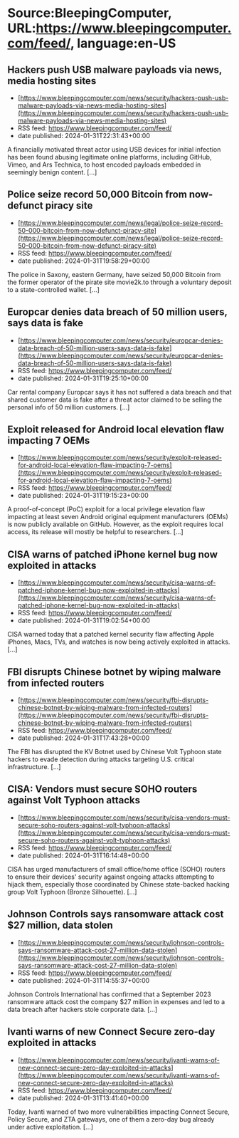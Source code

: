 # Source:BleepingComputer, URL:https://www.bleepingcomputer.com/feed/, language:en-US

## Hackers push USB malware payloads via news, media hosting sites
 - [https://www.bleepingcomputer.com/news/security/hackers-push-usb-malware-payloads-via-news-media-hosting-sites](https://www.bleepingcomputer.com/news/security/hackers-push-usb-malware-payloads-via-news-media-hosting-sites)
 - RSS feed: https://www.bleepingcomputer.com/feed/
 - date published: 2024-01-31T22:31:43+00:00

A financially motivated threat actor using USB devices for initial infection has been found abusing legitimate online platforms, including GitHub, Vimeo, and Ars Technica, to host encoded payloads embedded in seemingly benign content. [...]

## Police seize record 50,000 Bitcoin from now-defunct piracy site
 - [https://www.bleepingcomputer.com/news/legal/police-seize-record-50-000-bitcoin-from-now-defunct-piracy-site](https://www.bleepingcomputer.com/news/legal/police-seize-record-50-000-bitcoin-from-now-defunct-piracy-site)
 - RSS feed: https://www.bleepingcomputer.com/feed/
 - date published: 2024-01-31T19:58:29+00:00

The police in Saxony, eastern Germany, have seized 50,000 Bitcoin from the former operator of the pirate site movie2k.to through a voluntary deposit to a state-controlled wallet. [...]

## Europcar denies data breach of 50 million users, says data is fake
 - [https://www.bleepingcomputer.com/news/security/europcar-denies-data-breach-of-50-million-users-says-data-is-fake](https://www.bleepingcomputer.com/news/security/europcar-denies-data-breach-of-50-million-users-says-data-is-fake)
 - RSS feed: https://www.bleepingcomputer.com/feed/
 - date published: 2024-01-31T19:25:10+00:00

Car rental company Europcar says it has not suffered a data breach and that shared customer data is fake after a threat actor claimed to be selling the personal info of 50 million customers. [...]

## Exploit released for Android local elevation flaw impacting 7 OEMs
 - [https://www.bleepingcomputer.com/news/security/exploit-released-for-android-local-elevation-flaw-impacting-7-oems](https://www.bleepingcomputer.com/news/security/exploit-released-for-android-local-elevation-flaw-impacting-7-oems)
 - RSS feed: https://www.bleepingcomputer.com/feed/
 - date published: 2024-01-31T19:15:23+00:00

A proof-of-concept (PoC) exploit for a local privilege elevation flaw impacting at least seven Android original equipment manufacturers (OEMs) is now publicly available on GitHub. However, as the exploit requires local access, its release will mostly be helpful to researchers. [...]

## CISA warns of patched iPhone kernel bug now exploited in attacks
 - [https://www.bleepingcomputer.com/news/security/cisa-warns-of-patched-iphone-kernel-bug-now-exploited-in-attacks](https://www.bleepingcomputer.com/news/security/cisa-warns-of-patched-iphone-kernel-bug-now-exploited-in-attacks)
 - RSS feed: https://www.bleepingcomputer.com/feed/
 - date published: 2024-01-31T19:02:54+00:00

CISA warned today that a patched kernel security flaw affecting Apple iPhones, Macs, TVs, and watches is now being actively exploited in attacks. [...]

## FBI disrupts Chinese botnet by wiping malware from infected routers
 - [https://www.bleepingcomputer.com/news/security/fbi-disrupts-chinese-botnet-by-wiping-malware-from-infected-routers](https://www.bleepingcomputer.com/news/security/fbi-disrupts-chinese-botnet-by-wiping-malware-from-infected-routers)
 - RSS feed: https://www.bleepingcomputer.com/feed/
 - date published: 2024-01-31T17:43:28+00:00

The FBI has disrupted the KV Botnet used by Chinese Volt Typhoon state hackers to evade detection during attacks targeting U.S. critical infrastructure. [...]

## CISA: Vendors must secure SOHO routers against Volt Typhoon attacks
 - [https://www.bleepingcomputer.com/news/security/cisa-vendors-must-secure-soho-routers-against-volt-typhoon-attacks](https://www.bleepingcomputer.com/news/security/cisa-vendors-must-secure-soho-routers-against-volt-typhoon-attacks)
 - RSS feed: https://www.bleepingcomputer.com/feed/
 - date published: 2024-01-31T16:14:48+00:00

CISA has urged manufacturers of small office/home office (SOHO) routers to ensure their devices' security against ongoing attacks attempting to hijack them, especially those coordinated by Chinese state-backed hacking group Volt Typhoon (Bronze Silhouette). [...]

## Johnson Controls says ransomware attack cost $27 million, data stolen
 - [https://www.bleepingcomputer.com/news/security/johnson-controls-says-ransomware-attack-cost-27-million-data-stolen](https://www.bleepingcomputer.com/news/security/johnson-controls-says-ransomware-attack-cost-27-million-data-stolen)
 - RSS feed: https://www.bleepingcomputer.com/feed/
 - date published: 2024-01-31T14:55:37+00:00

Johnson Controls International has confirmed that a September 2023 ransomware attack cost the company $27 million in expenses and led to a data breach after hackers stole corporate data. [...]

## Ivanti warns of new Connect Secure zero-day exploited in attacks
 - [https://www.bleepingcomputer.com/news/security/ivanti-warns-of-new-connect-secure-zero-day-exploited-in-attacks](https://www.bleepingcomputer.com/news/security/ivanti-warns-of-new-connect-secure-zero-day-exploited-in-attacks)
 - RSS feed: https://www.bleepingcomputer.com/feed/
 - date published: 2024-01-31T13:41:40+00:00

Today, Ivanti warned of two more vulnerabilities impacting Connect Secure, Policy Secure, and ZTA gateways, one of them a zero-day bug already under active exploitation. [...]

